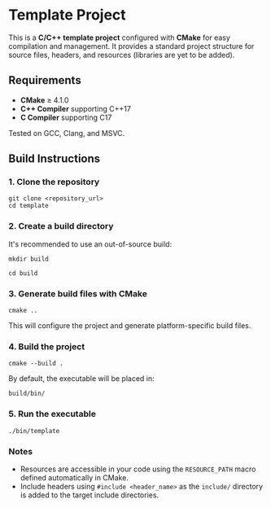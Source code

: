 
# Template Project

This is a **C/C++ template project** configured with **CMake** for easy compilation and management. It provides a standard project structure for source files, headers, and resources (libraries are yet to be added).

## Requirements

- **CMake** ≥ 4.1.0
- **C++ Compiler** supporting C++17
- **C Compiler** supporting C17

Tested on GCC, Clang, and MSVC.

## Build Instructions

### 1. Clone the repository

    git clone <repository_url>
    cd template

### 2. Create a build directory

It's recommended to use an out-of-source build:

    mkdir build
    
    cd build

### 3. Generate build files with CMake

    cmake ..

This will configure the project and generate platform-specific build files.

### 4. Build the project

    cmake --build .
    
By default, the executable will be placed in:
    
    build/bin/

### 5. Run the executable

    ./bin/template

### Notes

- Resources are accessible in your code using the `RESOURCE_PATH` macro defined automatically in CMake.
- Include headers using `#include <header_name>` as the `include/` directory is added to the target include directories.




